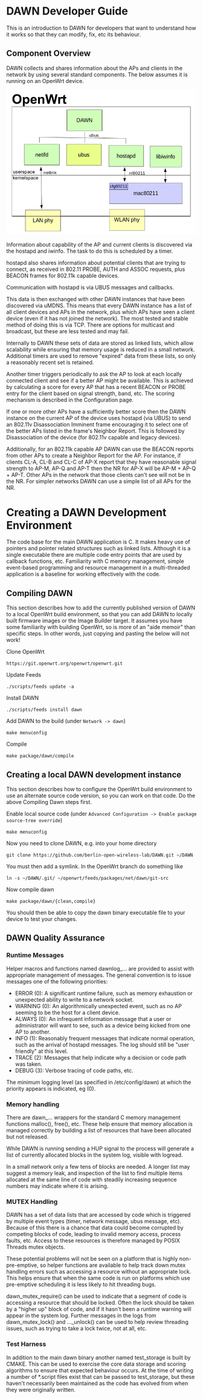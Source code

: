 # DAWN Developer Guide
This is an introduction to DAWN for developers that want to understand how
it works so that they can modify, fix, etc its behaviour.

## Component Overview
DAWN collects and shares information about the APs and clients in the
network by using several standard components.  The below assumes it is
running on an OpenWrt device.

![OpenWrtInANuthshell](https://raw.githubusercontent.com/PolynomialDivision/upload_stuff/master/dawn_pictures/openwrt_in_a_nutshell_dawn.png)

Information about capability of the AP and current clients is discovered
via the hostapd and iwinfo.  The task to do this is scheduled by a timer.

hostapd also shares information about potential clients that are trying to
connect, as received in 802.11 PROBE, AUTH and ASSOC requests, plus BEACON
frames for 802.11k capable devices.

Communication with hostapd is via UBUS messages and callbacks.

This data is then exchanged with other DAWN instances that have been
discovered via uMDNS. This means that every DAWN instance has a list of
all client devices and APs in the network, plus which APs have seen a
client device (even if it has not joined the network).  The most tested
and stable method of doing this is via TCP.  There are options for
multicast and broadcast, but these are less tested and may fail.

Internally to DAWN these sets of data are stored as linked lists, which
allow scalability while ensuring that memory usage is reduced in a small
network.  Additional timers are used to remove "expired" data from these
lists, so only a reasonably recent set is retained.

Another timer triggers periodically to ask the AP to look at each locally
connected client and see if a better AP might be available.  This is
achieved by calculating a score for every AP that has a recent BEACON or
PROBE entry for the client based on signal strength, band, etc.  The
scoring mechanism is  described in the Configuration page.

If one or more other APs have a sufficiently better score then the DAWN
instance on the current AP of the device uses hostapd (via UBUS) to send
an 802.11v Disassociation Imminent frame encouraging it to select one of
the better APs listed in the frame's Neighbor Report.  This is followed by
Disassociation of the device (for 802.11v capable and legacy devices).

Additionally, for an 802.11k capable AP DAWN can use the BEACON reports
from other APs to create a Neighbor Report for the AP.  For instance, if
clients CL-A, CL-B and CL-C of AP-X report that they have reasonable
signal strength to AP-M, AP-Q and AP-T then the NR for AP-X will be AP-M +
AP-Q + AP-T.  Other APs in the network that those clients can't see will
not be in the NR.  For simpler networks DAWN can use a simple list of all
APs for the NR.

# Creating a DAWN Development Environment

The code base for the main DAWN application is C.  It makes heavy use of
pointers and pointer related structures such as linked lists.  Although it
is a single executable there are multiple code entry points that are used
by callback functions, etc. Familiarity with C memory management, simple
event-based programming and resource management in a multi-threaded
application is a baseline for working effectively with the code.

## Compiling DAWN

This section describes how to add the currently published version of DAWN
to a local OpenWrt build environment, so that you can add DAWN to locally
built firmware images or the Image Builder target.  It assumes you have
some familiarity with building OpenWrt, so is more of an "aide memoir"
than specific steps. In other words, just copying and pasting the below
will not work!

Clone OpenWrt

    https://git.openwrt.org/openwrt/openwrt.git

Update Feeds

    ./scripts/feeds update -a

Install DAWN

    ./scripts/feeds install dawn

Add DAWN to the build (under `Network -> dawn`)

    make menuconfig

Compile

    make package/dawn/compile

## Creating a local DAWN development instance
This section describes how to configure the OpenWrt build environment to
use an alternate source code version, so you can work on that code.  Do
the above Compiling Dawn steps first.

Enable local source code (under `Advanced Configuration -> Enable package
source-tree override`)

    make menuconfig

Now you need to clone DAWN, e.g. into your home directory

    git clone https://github.com/berlin-open-wireless-lab/DAWN.git ~/DAWN

You must then add a symlink. In the OpenWrt branch do something like

    ln -s ~/DAWN/.git/ ~/openwrt/feeds/packages/net/dawn/git-src

Now compile dawn

    make package/dawn/{clean,compile}

You should then be able to copy the dawn binary executable file to your
device to test your changes.

## DAWN Quality Assurance

### Runtime Messages
Helper macros and functions named dawnlog_... are provided to assist with appropriate
management of messages.  The general convention is to issue messages one
of the following priorities:
- ERROR (0): A significant runtime failure, such as memory exhaustion or
unexpected ability to write to a network socket.
- WARNING (0): An algorithmically unexpected event, such as no AP seeming
to be the host for a client device.
- ALWAYS (0): An infrequent information message that a user or
administrator will want to see, such as a device being kicked from one AP
to another.
- INFO (1): Reasonably frequent messages that indicate normal operation,
such as the arrival of hostapd messages.  The log should still be "user
friendly" at this level.
- TRACE (2): Messages that help indicate why a decision or code path was
taken.
- DEBUG (3): Verbose tracing of code paths, etc.

The minimum logging level (as specified in /etc/config/dawn) at which the
priority appears is indicated, eg (0).

### Memory handling
There are dawn_... wrappers for the standard C memory management functions
malloc(), free(), etc.  These help ensure that memory allocation is
managed correctly by building a list of resources that have been allocated
but not released.

While DAWN is running sending a HUP signal to the process will generate a
list of currently allocated blocks in the system log, visible with logread.

In a small network only a few tens of blocks are needed.  A longer list
may suggest a memory leak, and inspection of the list to find multiple
items allocated at the same line of code with steadily increasing sequence
numbers may indicate where it is arising.

### MUTEX Handling
DAWN has a set of data lists that are accessed by code which is triggered
by multiple event types (timer, network message, ubus message, etc).
Because of this there is a chance that data could become corrupted by
competing blocks of code, leading to invalid memory access, process
faults, etc.  Access to these resources is therefore managed by POSIX
Threads mutex objects.

These potential problems will not be seen on a platform that is highly
non-pre-emptive, so helper functions are available to help track down
mutex handling errors such as accessing a resource without an appropriate
lock.  This helps ensure that when the same code is run on platforms which
use pre-emptive scheduling it is less likely to hit threading bugs.

dawn_mutex_require() can be used to indicate that a segment of code is
accessing a resource that should be locked.  Often the lock should be
taken by a "higher up" block of code, and if it hasn't been a runtime
warning will appear in the system log.  Further messages in the logs from
dawn_mutex_lock() and ..._unlock() can be used to help review threading
issues, such as trying to take a lock twice, not at all, etc.

### Test Harness
In addition to the main dawn binary another named test_storage is built by
CMAKE.  This can be used to exercise the core data storage and scoring
algorithms to ensure that expected behaviour occurs.  At the time of
writing a number of *.script files exist that can be passed to
test_storage, but these haven't necessarily been maintained as the code
has evolved from when they were originally written.
